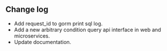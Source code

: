 ## Change log

- Add request_id to gorm print sql log.
- Add a new arbitrary condition query api interface in web and microservices.
- Update documentation.
